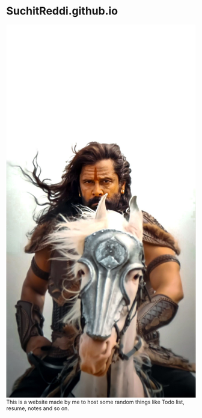 # SuchitReddi.github.io
![A test image](./Misc/test.jpeg)
This is a website made by me to host some random things like Todo list, resume, notes and so on.
